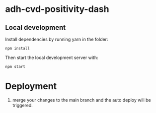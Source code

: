 # adh-cvd-positivity-dash

## Local development

Install dependencies by running yarn in the folder:

```
npm install
```

Then start the local development server with:
```
npm start
```

# Deployment

1. merge your changes to the main branch and the auto deploy will be triggered.